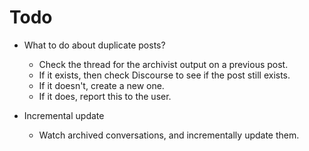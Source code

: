 # Todo

* What to do about duplicate posts?
    - Check the thread for the archivist output on a previous post.
    - If it exists, then check Discourse to see if the post still exists.
    - If it doesn't, create a new one.
    - If it does, report this to the user.

* Incremental update
    - Watch archived conversations, and incrementally update them.
    